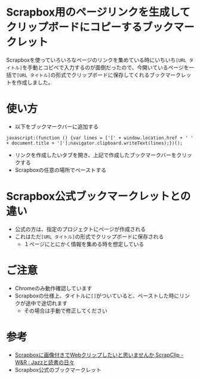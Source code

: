 # Scrapbox用のページリンクを生成してクリップボードにコピーするブックマークレット
Scrapboxを使っていろいろなページのリンクを集めている時にいちいち`[URL タイトル]`を手動とコピペで入力するのが面倒だったので、今開いているページを一括で`[URL タイトル]`の形式でクリップボードに保存してくれるブックマークレットを作成しました。

# 使い方
- 以下をブックマークバーに追加する

```
javascript:(function () {var lines = ['[' + window.location.href + ' ' + document.title + ']'];navigator.clipboard.writeText(lines);})();
```

- リンクを作成したいタブを開き、上記で作成したブックマークバーをクリックする
- Scrapboxの任意の場所でペーストする

# Scrapbox公式ブックマークレットとの違い
- 公式の方は、指定のプロジェクトにページが作成される
- これはただ`[URL タイトル]`の形式でクリップボードに保存される
  - １ページにとにかく情報を集める時を想定している

# ご注意
- Chromeのみ動作確認しています
- Scrapboxの仕様上、タイトルに`[]`がついていると、ペーストした時にリンクが途中で途切れます
  - その場合は手動で修正してください

# 参考
- [Scrapboxに画像付きでWebクリップしたいと思いませんか ScrapClip - W&R : Jazzと読書の日々](https://wineroses.hatenadiary.org/entry/20170320/p1)
- Scrapbox公式のブックマークレット
